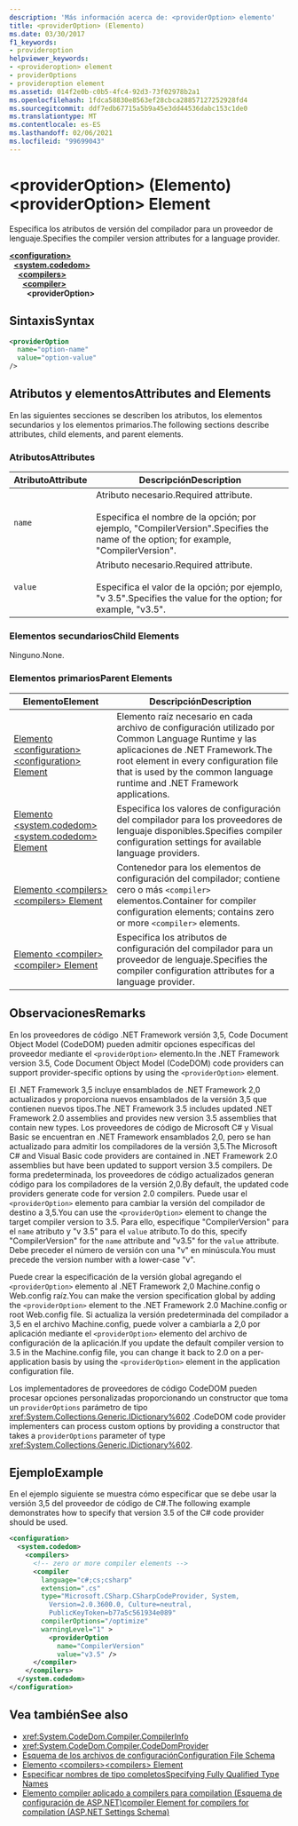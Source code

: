 ```yaml
---
description: 'Más información acerca de: <providerOption> elemento'
title: <providerOption> (Elemento)
ms.date: 03/30/2017
f1_keywords:
- provideroption
helpviewer_keywords:
- <provideroption> element
- providerOptions
- provideroption element
ms.assetid: 014f2e0b-c0b5-4fc4-92d3-73f02978b2a1
ms.openlocfilehash: 1fdca58830e8563ef28cbca28857127252928fd4
ms.sourcegitcommit: ddf7edb67715a5b9a45e3dd44536dabc153c1de0
ms.translationtype: MT
ms.contentlocale: es-ES
ms.lasthandoff: 02/06/2021
ms.locfileid: "99699043"
---
```

# <a name="provideroption-element"></a><span data-ttu-id="2699a-103">\<providerOption> (Elemento)</span><span class="sxs-lookup"><span data-stu-id="2699a-103">\<providerOption> Element</span></span>

<span data-ttu-id="2699a-104">Especifica los atributos de versión del compilador para un proveedor de lenguaje.</span><span class="sxs-lookup"><span data-stu-id="2699a-104">Specifies the compiler version attributes for a language provider.</span></span>  

[**\<configuration>**](../configuration-element.md)\
&nbsp;&nbsp;[**\<system.codedom>**](system-codedom-element.md)\
&nbsp;&nbsp;&nbsp;&nbsp;[**\<compilers>**](compilers-element.md)\
&nbsp;&nbsp;&nbsp;&nbsp;&nbsp;&nbsp;[**\<compiler>**](compiler-element.md)\
&nbsp;&nbsp;&nbsp;&nbsp;&nbsp;&nbsp;&nbsp;&nbsp;**\<providerOption>**

## <a name="syntax"></a><span data-ttu-id="2699a-105">Sintaxis</span><span class="sxs-lookup"><span data-stu-id="2699a-105">Syntax</span></span>  
  
```xml  
<providerOption  
  name="option-name"  
  value="option-value"  
/>  
```  
  
## <a name="attributes-and-elements"></a><span data-ttu-id="2699a-106">Atributos y elementos</span><span class="sxs-lookup"><span data-stu-id="2699a-106">Attributes and Elements</span></span>  

 <span data-ttu-id="2699a-107">En las siguientes secciones se describen los atributos, los elementos secundarios y los elementos primarios.</span><span class="sxs-lookup"><span data-stu-id="2699a-107">The following sections describe attributes, child elements, and parent elements.</span></span>  
  
### <a name="attributes"></a><span data-ttu-id="2699a-108">Atributos</span><span class="sxs-lookup"><span data-stu-id="2699a-108">Attributes</span></span>  
  
|<span data-ttu-id="2699a-109">Atributo</span><span class="sxs-lookup"><span data-stu-id="2699a-109">Attribute</span></span>|<span data-ttu-id="2699a-110">Descripción</span><span class="sxs-lookup"><span data-stu-id="2699a-110">Description</span></span>|  
|---------------|-----------------|  
|`name`|<span data-ttu-id="2699a-111">Atributo necesario.</span><span class="sxs-lookup"><span data-stu-id="2699a-111">Required attribute.</span></span><br /><br /> <span data-ttu-id="2699a-112">Especifica el nombre de la opción; por ejemplo, "CompilerVersion".</span><span class="sxs-lookup"><span data-stu-id="2699a-112">Specifies the name of the option; for example, "CompilerVersion".</span></span>|  
|`value`|<span data-ttu-id="2699a-113">Atributo necesario.</span><span class="sxs-lookup"><span data-stu-id="2699a-113">Required attribute.</span></span><br /><br /> <span data-ttu-id="2699a-114">Especifica el valor de la opción; por ejemplo, "v 3.5".</span><span class="sxs-lookup"><span data-stu-id="2699a-114">Specifies the value for the option; for example, "v3.5".</span></span>|  
  
### <a name="child-elements"></a><span data-ttu-id="2699a-115">Elementos secundarios</span><span class="sxs-lookup"><span data-stu-id="2699a-115">Child Elements</span></span>  

 <span data-ttu-id="2699a-116">Ninguno.</span><span class="sxs-lookup"><span data-stu-id="2699a-116">None.</span></span>  
  
### <a name="parent-elements"></a><span data-ttu-id="2699a-117">Elementos primarios</span><span class="sxs-lookup"><span data-stu-id="2699a-117">Parent Elements</span></span>  
  
|<span data-ttu-id="2699a-118">Elemento</span><span class="sxs-lookup"><span data-stu-id="2699a-118">Element</span></span>|<span data-ttu-id="2699a-119">Descripción</span><span class="sxs-lookup"><span data-stu-id="2699a-119">Description</span></span>|  
|-------------|-----------------|  
|[<span data-ttu-id="2699a-120">Elemento \<configuration></span><span class="sxs-lookup"><span data-stu-id="2699a-120">\<configuration> Element</span></span>](../configuration-element.md)|<span data-ttu-id="2699a-121">Elemento raíz necesario en cada archivo de configuración utilizado por Common Language Runtime y las aplicaciones de .NET Framework.</span><span class="sxs-lookup"><span data-stu-id="2699a-121">The root element in every configuration file that is used by the common language runtime and .NET Framework applications.</span></span>|  
|[<span data-ttu-id="2699a-122">Elemento \<system.codedom></span><span class="sxs-lookup"><span data-stu-id="2699a-122">\<system.codedom> Element</span></span>](system-codedom-element.md)|<span data-ttu-id="2699a-123">Especifica los valores de configuración del compilador para los proveedores de lenguaje disponibles.</span><span class="sxs-lookup"><span data-stu-id="2699a-123">Specifies compiler configuration settings for available language providers.</span></span>|  
|[<span data-ttu-id="2699a-124">Elemento \<compilers></span><span class="sxs-lookup"><span data-stu-id="2699a-124">\<compilers> Element</span></span>](compilers-element.md)|<span data-ttu-id="2699a-125">Contenedor para los elementos de configuración del compilador; contiene cero o más `<compiler>` elementos.</span><span class="sxs-lookup"><span data-stu-id="2699a-125">Container for compiler configuration elements; contains zero or more `<compiler>` elements.</span></span>|  
|[<span data-ttu-id="2699a-126">Elemento \<compiler></span><span class="sxs-lookup"><span data-stu-id="2699a-126">\<compiler> Element</span></span>](compiler-element.md)|<span data-ttu-id="2699a-127">Especifica los atributos de configuración del compilador para un proveedor de lenguaje.</span><span class="sxs-lookup"><span data-stu-id="2699a-127">Specifies the compiler configuration attributes for a language provider.</span></span>|  
  
## <a name="remarks"></a><span data-ttu-id="2699a-128">Observaciones</span><span class="sxs-lookup"><span data-stu-id="2699a-128">Remarks</span></span>  

 <span data-ttu-id="2699a-129">En los proveedores de código .NET Framework versión 3,5, Code Document Object Model (CodeDOM) pueden admitir opciones específicas del proveedor mediante el `<providerOption>` elemento.</span><span class="sxs-lookup"><span data-stu-id="2699a-129">In the .NET Framework version 3.5, Code Document Object Model (CodeDOM) code providers can support provider-specific options by using the `<providerOption>` element.</span></span>  
  
 <span data-ttu-id="2699a-130">El .NET Framework 3,5 incluye ensamblados de .NET Framework 2,0 actualizados y proporciona nuevos ensamblados de la versión 3,5 que contienen nuevos tipos.</span><span class="sxs-lookup"><span data-stu-id="2699a-130">The .NET Framework 3.5 includes updated .NET Framework 2.0 assemblies and provides new version 3.5 assemblies that contain new types.</span></span> <span data-ttu-id="2699a-131">Los proveedores de código de Microsoft C# y Visual Basic se encuentran en .NET Framework ensamblados 2,0, pero se han actualizado para admitir los compiladores de la versión 3,5.</span><span class="sxs-lookup"><span data-stu-id="2699a-131">The Microsoft C# and Visual Basic code providers are contained in .NET Framework 2.0 assemblies but have been updated to support version 3.5 compilers.</span></span> <span data-ttu-id="2699a-132">De forma predeterminada, los proveedores de código actualizados generan código para los compiladores de la versión 2,0.</span><span class="sxs-lookup"><span data-stu-id="2699a-132">By default, the updated code providers generate code for version 2.0 compilers.</span></span> <span data-ttu-id="2699a-133">Puede usar el `<providerOption>` elemento para cambiar la versión del compilador de destino a 3,5.</span><span class="sxs-lookup"><span data-stu-id="2699a-133">You can use the `<providerOption>` element to change the target compiler version to 3.5.</span></span> <span data-ttu-id="2699a-134">Para ello, especifique "CompilerVersion" para el `name` atributo y "v 3.5" para el `value` atributo.</span><span class="sxs-lookup"><span data-stu-id="2699a-134">To do this, specify "CompilerVersion" for the `name` attribute and "v3.5" for the `value` attribute.</span></span> <span data-ttu-id="2699a-135">Debe preceder el número de versión con una "v" en minúscula.</span><span class="sxs-lookup"><span data-stu-id="2699a-135">You must precede the version number with a lower-case "v".</span></span>  
  
 <span data-ttu-id="2699a-136">Puede crear la especificación de la versión global agregando el `<providerOption>` elemento al .NET Framework 2,0 Machine.config o Web.config raíz.</span><span class="sxs-lookup"><span data-stu-id="2699a-136">You can make the version specification global by adding the `<providerOption>` element to the .NET Framework 2.0 Machine.config or root Web.config file.</span></span> <span data-ttu-id="2699a-137">Si actualiza la versión predeterminada del compilador a 3,5 en el archivo Machine.config, puede volver a cambiarla a 2,0 por aplicación mediante el `<providerOption>` elemento del archivo de configuración de la aplicación.</span><span class="sxs-lookup"><span data-stu-id="2699a-137">If you update the default compiler version to 3.5 in the Machine.config file, you can change it back to 2.0 on a per-application basis by using the `<providerOption>` element in the application configuration file.</span></span>  
  
 <span data-ttu-id="2699a-138">Los implementadores de proveedores de código CodeDOM pueden procesar opciones personalizadas proporcionando un constructor que toma un `providerOptions` parámetro de tipo <xref:System.Collections.Generic.IDictionary%602> .</span><span class="sxs-lookup"><span data-stu-id="2699a-138">CodeDOM code provider implementers can process custom options by providing a constructor that takes a `providerOptions` parameter of type <xref:System.Collections.Generic.IDictionary%602>.</span></span>  
  
## <a name="example"></a><span data-ttu-id="2699a-139">Ejemplo</span><span class="sxs-lookup"><span data-stu-id="2699a-139">Example</span></span>  

 <span data-ttu-id="2699a-140">En el ejemplo siguiente se muestra cómo especificar que se debe usar la versión 3,5 del proveedor de código de C#.</span><span class="sxs-lookup"><span data-stu-id="2699a-140">The following example demonstrates how to specify that version 3.5 of the C# code provider should be used.</span></span>  
  
```xml  
<configuration>  
  <system.codedom>  
    <compilers>  
      <!-- zero or more compiler elements -->  
      <compiler  
        language="c#;cs;csharp"  
        extension=".cs"  
        type="Microsoft.CSharp.CSharpCodeProvider, System,
          Version=2.0.3600.0, Culture=neutral,
          PublicKeyToken=b77a5c561934e089"  
        compilerOptions="/optimize"  
        warningLevel="1" >  
          <providerOption  
            name="CompilerVersion"  
            value="v3.5" />  
      </compiler>  
    </compilers>  
  </system.codedom>  
</configuration>  
```  
  
## <a name="see-also"></a><span data-ttu-id="2699a-141">Vea también</span><span class="sxs-lookup"><span data-stu-id="2699a-141">See also</span></span>

- <xref:System.CodeDom.Compiler.CompilerInfo>
- <xref:System.CodeDom.Compiler.CodeDomProvider>
- [<span data-ttu-id="2699a-142">Esquema de los archivos de configuración</span><span class="sxs-lookup"><span data-stu-id="2699a-142">Configuration File Schema</span></span>](../index.md)
- [<span data-ttu-id="2699a-143">Elemento \<compilers></span><span class="sxs-lookup"><span data-stu-id="2699a-143">\<compilers> Element</span></span>](compilers-element.md)
- [<span data-ttu-id="2699a-144">Especificar nombres de tipo completos</span><span class="sxs-lookup"><span data-stu-id="2699a-144">Specifying Fully Qualified Type Names</span></span>](../../../reflection-and-codedom/specifying-fully-qualified-type-names.md)
- <span data-ttu-id="2699a-145">[Elemento compiler aplicado a compilers para compilation (Esquema de configuración de ASP.NET)](/previous-versions/dotnet/netframework-4.0/a15ebt6c(v=vs.100))</span><span class="sxs-lookup"><span data-stu-id="2699a-145">[compiler Element for compilers for compilation (ASP.NET Settings Schema)](/previous-versions/dotnet/netframework-4.0/a15ebt6c(v=vs.100))</span></span>
